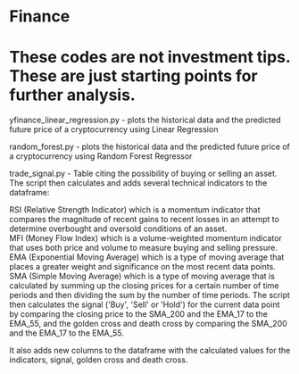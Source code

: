 # Finance

# These codes are not investment tips. These are just starting points for further analysis.

yfinance_linear_regression.py  - plots the historical data and the predicted future price of a cryptocurrency using Linear Regression

random_forest.py - plots the historical data and the predicted future price of a cryptocurrency using Random Forest Regressor

trade_signal.py - Table citing the possibility of buying or selling an asset. The script then calculates and adds several technical indicators to the dataframe:

RSI (Relative Strength Indicator) which is a momentum indicator that compares the magnitude of recent gains to recent losses in an attempt to determine overbought and oversold conditions of an asset.<br>
MFI (Money Flow Index) which is a volume-weighted momentum indicator that uses both price and volume to measure buying and selling pressure.
EMA (Exponential Moving Average) which is a type of moving average that places a greater weight and significance on the most recent data points.
SMA (Simple Moving Average) which is a type of moving average that is calculated by summing up the closing prices for a certain number of time periods and then dividing the sum by the number of time periods.
The script then calculates the signal ('Buy', 'Sell' or 'Hold') for the current data point by comparing the closing price to the SMA_200 and the EMA_17 to the EMA_55, and the golden cross and death cross by comparing the SMA_200 and the EMA_17 to the EMA_55.

It also adds new columns to the dataframe with the calculated values for the indicators, signal, golden cross and death cross.
